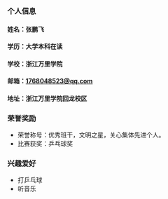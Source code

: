 ### 个人信息
#### 姓名：张鹏飞
#### 学历：大学本科在读
#### 学校：浙江万里学院
#### 邮箱：1768048523@qq.com
#### 地址：浙江万里学院回龙校区

### 荣誉奖励
- 荣誉称号：优秀班干，文明之星，关心集体先进个人。
- 比赛获奖：乒乓球奖
### 兴趣爱好
- 打乒乓球
- 听音乐

